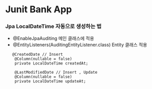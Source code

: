 # Junit Bank App

### Jpa LocalDateTime 자동으로 생성하는 법
 - @EnableJpaAuditing 메인 클래스에 적용
 - @EntityListeners(AuditingEntityListener.class) Entity 클래스 적용
```
   @CreatedDate // Insert
    @Column(nullable = false)
    private LocalDateTime createdAt;

    @LastModifiedDate // Insert , Update
    @Column(nullable = false)
    private LocalDateTime updateAt;
```